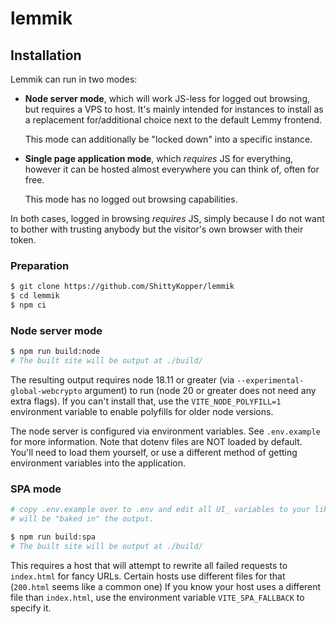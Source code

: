 # lemmik

## Installation

Lemmik can run in two modes:

- **Node server mode**, which will work JS-less for logged out browsing, but
  requires a VPS to host. It's mainly intended for instances to install as a
  replacement for/additional choice next to the default Lemmy frontend.

  This mode can additionally be "locked down" into a specific instance.

- **Single page application mode**, which _requires_ JS for everything, however
  it can be hosted almost everywhere you can think of, often for free.

  This mode has no logged out browsing capabilities.

In both cases, logged in browsing _requires_ JS, simply because I do not want to
bother with trusting anybody but the visitor's own browser with their token.

### Preparation

```sh
$ git clone https://github.com/ShittyKopper/lemmik
$ cd lemmik
$ npm ci
```

### Node server mode

```sh
$ npm run build:node
# The built site will be output at ./build/
```

The resulting output requires node 18.11 or greater (via
`--experimental-global-webcrypto` argument) to run (node 20 or greater does not
need any extra flags). If you can't install that, use the `VITE_NODE_POLYFILL=1`
environment variable to enable polyfills for older node versions.

The node server is configured via environment variables. See `.env.example` for
more information. Note that dotenv files are NOT loaded by default. You'll need
to load them yourself, or use a different method of getting environment variables
into the application.

### SPA mode

```sh
# copy .env.example over to .env and edit all UI_ variables to your liking. they
# will be "baked in" the output.

$ npm run build:spa
# The built site will be output at ./build/
```

This requires a host that will attempt to rewrite all failed requests to
`index.html` for fancy URLs. Certain hosts use different files for that (`200.html`
seems like a common one) If you know your host uses a different file than
`index.html`, use the environment variable `VITE_SPA_FALLBACK` to specify it.
